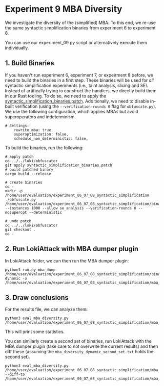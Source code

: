 # Experiment 9 MBA Diversity

We investigate the diversity of the (simplified) MBA. To this end, we re-use the same syntactic simplification binaries from experiment 6 to experiment 8.

You can use our experiment_09.py script or alternatively execute them individually.

## 1. Build Binaries

If you haven't run experiment 6, experiment 7, or expeirment 8 before, we need to build the binaries in a first step. These binaries will be used for *all* syntactic simplification experiments (i.e., taint analysis, slicing and SE). Instead of artifically trying to construct the handlers, we directly build them in our Rust tooling. To do so, we need to apply the [syntactic_simplification_binaries.patch](../../loki/obfuscator/syntactic_simplification_binaries.patch). Additionally, we need to disable in-built verification (using the `--verification-rounds 0` flag for `obfuscate.py`). We use the following configuration, which applies MBAs but avoid superoperators and indeterminism.

```
# Settings:
    rewrite_mba: true,
    superoptimization: false,
    schedule_non_deterministic: false,
```

To build the binaries, run the following: 

```
# apply patch
cd ../../loki/obfuscator
git apply syntactic_simplification_binaries.patch
# build patched binary
cargo build --release

# create binaries
cd -
mkdir -p /home/user/evaluation/experiment_06_07_08_syntactic_simplification
./obfuscate.py /home/user/evaluation/experiment_06_07_08_syntactic_simplification/binaries --instances 1000 --allow se_analysis --verification-rounds 0 --nosuperopt --deterministic

# undo patch
cd ../../loki/obfuscator
git checkout .
cd -
```


## 2. Run LokiAttack with MBA dumper plugin
In LokiAttack folder, we can then run the MBA dumper plugin:
```
python3 run.py mba_dump /home/user/evaluation/experiment_06_07_08_syntactic_simplification/binaries dynamic -o /home/user/evaluation/experiment_06_07_08_syntactic_simplification/mba_diversity_dynamic.txt
```

## 3. Draw conclusions
For the results file, we can analyze them:
```
python3 eval_mba_diversity.py /home/user/evaluation/experiment_06_07_08_syntactic_simplification/mba_diversity_dynamic.txt
```
This will print some statistics.


You can similarly create a second set of binaries, run LokiAttack with the MBA dumper plugin (take care to not overwrite the current results) and then diff these (assuming the `mba_diversity_dynamic_second_set.txt` holds the second set).

```
python3 eval_mba_diversity.py /home/user/evaluation/experiment_06_07_08_syntactic_simplification/mba_diversity_dynamic.txt --diff-to /home/user/evaluation/experiment_06_07_08_syntactic_simplification/mba_diversity_dynamic_second_set.txt 
```
